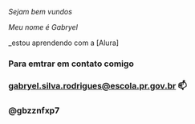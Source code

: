 _Sejam bem vundos_

_Meu nome é Gabryel_

_estou aprendendo com a [Alura]

### Para emtrar em contato comigo

### gabryel.silva.rodrigues@escola.pr.gov.br 📫

### @gbzznfxp7

